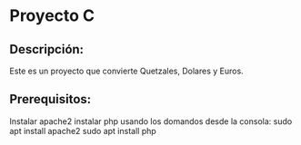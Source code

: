 # Proyecto C

## Descripción:
Este es un proyecto que convierte Quetzales, Dolares y Euros.

## Prerequisitos:
Instalar apache2
instalar php
usando los domandos desde la consola:
sudo apt install apache2
sudo apt install php
